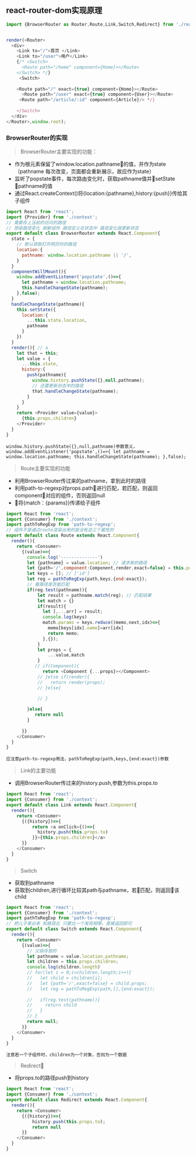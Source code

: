 ## react-router-dom实现原理
```javaScript
import {BrowserRouter as Router,Route,Link,Switch,Redirect} from './react-router-dom'


render(<Router>
  <div>
    <Link to="/">首页 </Link>
    <Link to="/user">用户</Link>
    {/* <Switch>
      <Route path="/home" component={Home}></Route>
    </Switch> */}
     <Switch>
     
    <Route path="/" exact={true} component={Home}></Route>
      <Route path="/user" exact={true} component={User}></Route>
     <Route path="/article/:id" component={Article}/> */}
    
    </Switch>
  </div>
</Router>,window.root);
```

### BrowserRouter的实现

> BrowserRouter主要实现的功能：<br/>
 * 作为根元素保留了window.location.pathname的值，并作为state（pathname 每次改变，页面都会重新展示，故应作为state）
* 监听了popstate事件，每次路由变化时，获取pathname值并setState pathname的值
* 通过React.createContext()将{location:{pathname},history:{push}}传给其子组件
```javaScript
import React from 'react';
import {Provider} from './context';
// 需要存上当前的访问的路径
// 想染路径变化 刷新组件 路径定义在状态中 路径变化就更新状态
export default class BrowserRouter extends React.Component{
  state = {
    // 默认获取打开网页时的路径
    location:{
      pathname: window.location.pathname || '/',
    }
  }
  componentWillMount(){
    window.addEventListener('popstate',()=>{
      let pathname = window.location.pathname;
      this.handleChangeState(pathname);
    },false);
  }
  handleChangeState(pathname){
    this.setState({
      location:{
        ...this.state.location,
        pathname
      }
    })
  }
  render(){ // a
    let that = this;
    let value = {
      ...this.state,
      history:{
        push(pathname){
          window.history.pushState({},null,pathname);
          // 还要更新状态中的路径
          that.handleChangeState(pathname);
        }
      }
    }
    return <Provider value={value}>
      {this.props.children}
    </Provider>
  }
}
```
`window.history.pushState({},null,pathname)参数意义，window.addEventListener('popstate',()=>{
      let pathname = window.location.pathname;
      this.handleChangeState(pathname);
    },false);`

> Route主要实现的功能
* 利用BrowserRouter传过来的pathname，拿到此时的路径
* 利用path-to-regexp对props.path进行匹配，若匹配，则返回component对应的组件，否则返回null
* 将{match：{params}}传递给子组件
```javaScript
import React from 'react';
import {Consumer} from './context';
import pathToRegExp from 'path-to-regexp';
// 组件不是通过route渲染出来的是没有这三个属性的
export default class Route extends React.Component{
  render(){
    return <Consumer>
      {(value)=>{
        console.log('--------------')
        let {pathname} = value.location; // 请求来的路径
        let {path='/',component:Component,render,exact=false} = this.props; // Route上的路径
        let keys = []; // ['id']
        let reg = pathToRegExp(path,keys,{end:exact});
        // 看路径是否能匹配
        if(reg.test(pathname)){
            let result = pathname.match(reg); // 匹配结果
            let match = {}
            if(result){
              let [,...arr] = result;
              console.log(keys)
              match.params = keys.reduce((memo,next,idx)=>{
                memo[keys[idx].name]=arr[idx]
                return memo;
              },{});
            }
            let props = {
                ...value,match
            }
           // if(Component){
              return <Component {...props}></Component>
            // }else if(render){
            //   return render(props);
            // }else{

            // }
          
        }else{
           return null
        }
        
      }}
    </Consumer>
  }
}
```
`应注意path-to-regexp用法，pathToRegExp(path,keys,{end:exact})参数`

> Link的主要功能
* 调用BrowserRouter传过来的history.push,参数为this.props.to
```javaScript
import React from 'react';
import {Consumer} from './context';
export default class Link extends React.Component{
  render(){
    return <Consumer>
      {({history})=>{
          return <a onClick={()=>{
            history.push(this.props.to)
          }}>{this.props.children}</a>
      }}
    </Consumer>
  }
}
```
> Switch
* 获取到pathname
* 获取到children,进行循环比较其path与pathname，若匹配，则返回该child
```javaScript
import React from 'react';
import {Consumer} from './context';
import pathToRegExp from 'path-to-regexp';
// 把儿子拿出来 和路径比 只要比一个发现相等，直接返回即可
export default class Switch extends React.Component{
  render(){
    return <Consumer>
      {(value)=>{
        // 父级存放的
        let pathname = value.location.pathname;
        let children = this.props.children;
        console.log(children.length)
        // for(let i = 0;i<children.length;i++){
        //   let child = children[i];
        //   let {path='/',exact=false} = child.props;
        //   let reg = pathToRegExp(path,[],{end:exact});
          
        //   if(reg.test(pathname)){
        //     return child    
        //   }
        // }
        return null;
      }}
    </Consumer>
  }
}
```
`注意若一个子组件时，children为一个对象，否则为一个数据`

> Redirect
* 将props.to的路径push到history
```javaScript
import React from 'react';
import {Consumer} from './context';
export default class Redirect extends React.Component{
  render(){
    return <Consumer>
      {({history})=>{
          history.push(this.props.to);
          return null
      }}
    </Consumer>
  }
}
```



